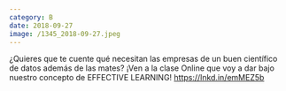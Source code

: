 ```yaml
--- 
category: B 
date: 2018-09-27 
image: /1345_2018-09-27.jpeg 
--- 
```


¿Quieres que te cuente qué necesitan las empresas de un buen científico de datos además de las mates? ¡Ven a la clase Online que voy a dar bajo nuestro concepto de EFFECTIVE LEARNING! https://lnkd.in/emMEZ5b